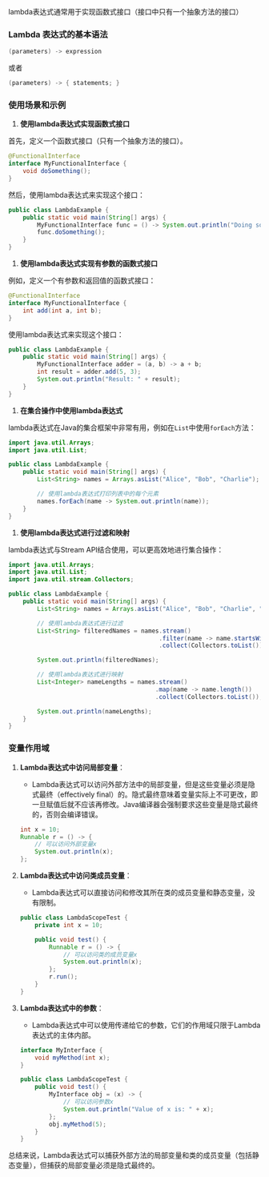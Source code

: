 lambda表达式通常用于实现函数式接口（接口中只有一个抽象方法的接口）

### Lambda 表达式的基本语法

```java
(parameters) -> expression
```

或者

```java
(parameters) -> { statements; }
```

### 使用场景和示例

1. **使用lambda表达式实现函数式接口**

首先，定义一个函数式接口（只有一个抽象方法的接口）。

```java
@FunctionalInterface
interface MyFunctionalInterface {
    void doSomething();
}
```

然后，使用lambda表达式来实现这个接口：

```java
public class LambdaExample {
    public static void main(String[] args) {
        MyFunctionalInterface func = () -> System.out.println("Doing something!");
        func.doSomething();
    }
}
```

1. **使用lambda表达式实现有参数的函数式接口**

例如，定义一个有参数和返回值的函数式接口：

```java
@FunctionalInterface
interface MyFunctionalInterface {
    int add(int a, int b);
}
```

使用lambda表达式来实现这个接口：

```java
public class LambdaExample {
    public static void main(String[] args) {
        MyFunctionalInterface adder = (a, b) -> a + b;
        int result = adder.add(5, 3);
        System.out.println("Result: " + result);
    }
}
```

1. **在集合操作中使用lambda表达式**

lambda表达式在Java的集合框架中非常有用，例如在`List`中使用`forEach`方法：

```java
import java.util.Arrays;
import java.util.List;

public class LambdaExample {
    public static void main(String[] args) {
        List<String> names = Arrays.asList("Alice", "Bob", "Charlie");

        // 使用lambda表达式打印列表中的每个元素
        names.forEach(name -> System.out.println(name));
    }
}
```

1. **使用lambda表达式进行过滤和映射**

lambda表达式与Stream API结合使用，可以更高效地进行集合操作：

```java
import java.util.Arrays;
import java.util.List;
import java.util.stream.Collectors;

public class LambdaExample {
    public static void main(String[] args) {
        List<String> names = Arrays.asList("Alice", "Bob", "Charlie", "David");

        // 使用lambda表达式进行过滤
        List<String> filteredNames = names.stream()
                                          .filter(name -> name.startsWith("A"))
                                          .collect(Collectors.toList());

        System.out.println(filteredNames);

        // 使用lambda表达式进行映射
        List<Integer> nameLengths = names.stream()
                                         .map(name -> name.length())
                                         .collect(Collectors.toList());

        System.out.println(nameLengths);
    }
}
```

### 变量作用域

1. **Lambda表达式中访问局部变量**：

   - Lambda表达式可以访问外部方法中的局部变量，但是这些变量必须是隐式最终（effectively final）的。隐式最终意味着变量实际上不可更改，即一旦赋值后就不应该再修改。Java编译器会强制要求这些变量是隐式最终的，否则会编译错误。

   ```java
   int x = 10;
   Runnable r = () -> {
       // 可以访问外部变量x
       System.out.println(x);
   };
   ```

2. **Lambda表达式中访问类成员变量**：

   - Lambda表达式可以直接访问和修改其所在类的成员变量和静态变量，没有限制。

   ```java
   public class LambdaScopeTest {
       private int x = 10;
   
       public void test() {
           Runnable r = () -> {
               // 可以访问类的成员变量x
               System.out.println(x);
           };
           r.run();
       }
   }
   ```

3. **Lambda表达式中的参数**：

   - Lambda表达式中可以使用传递给它的参数，它们的作用域只限于Lambda表达式的主体内部。

   ```java
   interface MyInterface {
       void myMethod(int x);
   }
   
   public class LambdaScopeTest {
       public void test() {
           MyInterface obj = (x) -> {
               // 可以访问参数x
               System.out.println("Value of x is: " + x);
           };
           obj.myMethod(5);
       }
   }
   ```

总结来说，Lambda表达式可以捕获外部方法的局部变量和类的成员变量（包括静态变量），但捕获的局部变量必须是隐式最终的。

